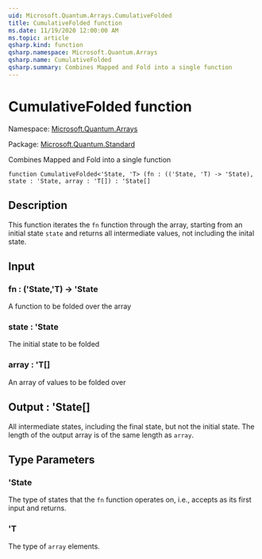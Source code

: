 ```yaml
---
uid: Microsoft.Quantum.Arrays.CumulativeFolded
title: CumulativeFolded function
ms.date: 11/19/2020 12:00:00 AM
ms.topic: article
qsharp.kind: function
qsharp.namespace: Microsoft.Quantum.Arrays
qsharp.name: CumulativeFolded
qsharp.summary: Combines Mapped and Fold into a single function
---
```


# CumulativeFolded function

Namespace: [Microsoft.Quantum.Arrays](xref:Microsoft.Quantum.Arrays)

Package: [Microsoft.Quantum.Standard](https://nuget.org/packages/Microsoft.Quantum.Standard)


Combines Mapped and Fold into a single function

```qsharp
function CumulativeFolded<'State, 'T> (fn : (('State, 'T) -> 'State), state : 'State, array : 'T[]) : 'State[]
```


## Description

This function iterates the `fn` function through the array, starting froman initial state `state` and returns all intermediate values, not includingthe inital state.

## Input

### fn : ('State,'T) -> 'State

A function to be folded over the array


### state : 'State

The initial state to be folded


### array : 'T[]

An array of values to be folded over



## Output : 'State[]

All intermediate states, including the final state, but not the initial state.The length of the output array is of the same length as `array`.

## Type Parameters

### 'State

The type of states that the `fn` function operates on, i.e., accepts as its firstinput and returns.
### 'T

The type of `array` elements.